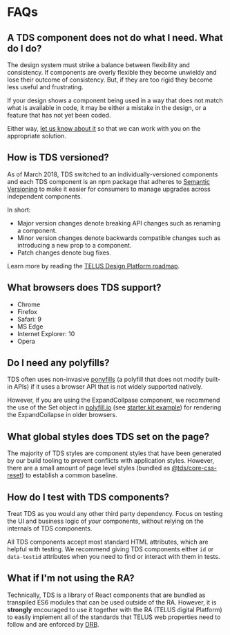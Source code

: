 # FAQs

## A TDS component does not do what I need. What do I do?

The design system must strike a balance between flexibility and consistency. If components are overly flexible they become unwieldy and lose their outcome of consistency. But, if they are too rigid they become less useful and frustrating.

If your design shows a component being used in a way that does not match what is available in code, it may be either a mistake in the design, or a feature that has not yet been coded.

Either way, [let us know about it](contact.md) so that we can work with you on the appropriate solution.

## How is TDS versioned?

As of March 2018, TDS switched to an individually-versioned components and each TDS component is an npm package that adheres to [Semantic Versioning](https://semver.org/) to make it easier for consumers to manage upgrades across independent components.

In short:

* Major version changes denote breaking API changes such as renaming a component.
* Minor version changes denote backwards compatible changes such as introducing a new prop to a component.
* Patch changes denote bug fixes.

Learn more by reading the [TELUS Design Platform roadmap](roadmap.md).

## What browsers does TDS support?

* Chrome
* Firefox
* Safari: 9
* MS Edge
* Internet Explorer: 10
* Opera

## Do I need any polyfills?

TDS often uses non-invasive [ponyfills](https://github.com/sindresorhus/ponyfill) (a polyfill that does
not modify built-in APIs) if it uses a browser API that is not widely supported natively.

However, if you are using the ExpandCollpase component, we recommend the use of the Set object in [polyfill.io](https://polyfill.io/v2/docs/) (see
[starter kit example][starter-kit-polyfill]) for rendering the ExpandCollapse in older browsers.

## What global styles does TDS set on the page?

The majority of TDS styles are component styles that have been generated by our build tooling to prevent conflicts with application styles. However, there are a small amount of page level styles (bundled as [@tds/core-css-reset](/components/index.html#css-reset)) to establish a common baseline.

## How do I test with TDS components?

Treat TDS as you would any other third party dependency. Focus on testing the UI and business logic of _your_ components, without relying on the internals of TDS components.

All TDS components accept most standard HTML attributes, which are helpful with testing. We recommend giving TDS components either `id` or `data-testid` attributes when you need to find or interact with them in tests.

## What if I'm not using the RA?

Technically, TDS is a library of React components that are bundled as transpiled ES6 modules that can be used outside of the RA. However, it is **strongly** encouraged to use it together with the RA (TELUS digital Platform) to easily implement all of the standards that TELUS web properties need to follow and are enforced by [DRB](https://drb.telus.com).

[starter-kit-polyfill]: https://github.com/telusdigital/telus-isomorphic-starter-kit/blob/4d2ab3608c6868f9ab10429e6037fb4f26372686/ui/src/server/registerServerSideRenderMiddleware.jsx#L131
